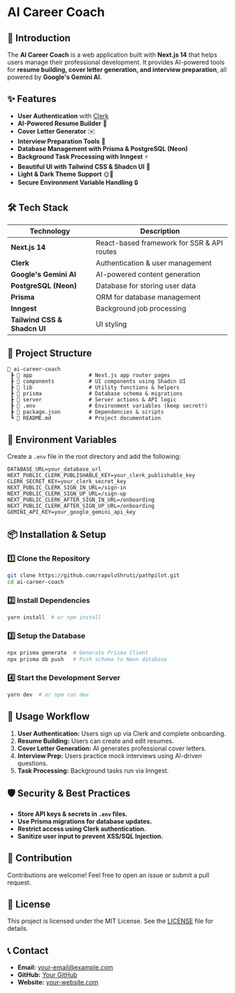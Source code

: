 # AI Career Coach

## 🚀 Introduction

The **AI Career Coach** is a web application built with **Next.js 14** that helps users manage their professional development. It provides AI-powered tools for **resume building, cover letter generation, and interview preparation**, all powered by **Google's Gemini AI**.

## ✨ Features

- **User Authentication** with [Clerk](https://clerk.dev/)
- **AI-Powered Resume Builder** 📝
- **Cover Letter Generator** ✉️
- **Interview Preparation Tools** 🎤
- **Database Management with Prisma & PostgreSQL (Neon)**
- **Background Task Processing with Inngest** ⚡
- **Beautiful UI with Tailwind CSS & Shadcn UI** 🎨
- **Light & Dark Theme Support** 🌞🌙
- **Secure Environment Variable Handling** 🔒

## 🛠️ Tech Stack

| Technology                   | Description                                |
| ---------------------------- | ------------------------------------------ |
| **Next.js 14**               | React-based framework for SSR & API routes |
| **Clerk**                    | Authentication & user management           |
| **Google's Gemini AI**       | AI-powered content generation              |
| **PostgreSQL (Neon)**        | Database for storing user data             |
| **Prisma**                   | ORM for database management                |
| **Inngest**                  | Background job processing                  |
| **Tailwind CSS & Shadcn UI** | UI styling                                 |

## 📁 Project Structure

```
📂 ai-career-coach
 ┣ 📂 app                  # Next.js app router pages
 ┣ 📂 components           # UI components using Shadcn UI
 ┣ 📂 lib                  # Utility functions & helpers
 ┣ 📂 prisma               # Database schema & migrations
 ┣ 📂 server               # Server actions & API logic
 ┣ 📜 .env                 # Environment variables (keep secret!)
 ┣ 📜 package.json         # Dependencies & scripts
 ┗ 📜 README.md            # Project documentation
```

## 🔐 Environment Variables

Create a `.env` file in the root directory and add the following:

```env
DATABASE_URL=your_database_url
NEXT_PUBLIC_CLERK_PUBLISHABLE_KEY=your_clerk_publishable_key
CLERK_SECRET_KEY=your_clerk_secret_key
NEXT_PUBLIC_CLERK_SIGN_IN_URL=/sign-in
NEXT_PUBLIC_CLERK_SIGN_UP_URL=/sign-up
NEXT_PUBLIC_CLERK_AFTER_SIGN_IN_URL=/onboarding
NEXT_PUBLIC_CLERK_AFTER_SIGN_UP_URL=/onboarding
GEMINI_API_KEY=your_google_gemini_api_key
```

## 📦 Installation & Setup

### 1️⃣ Clone the Repository

```sh
git clone https://github.com/rapoluShruti/pathpilot.git
cd ai-career-coach
```

### 2️⃣ Install Dependencies

```sh
yarn install  # or npm install
```

### 3️⃣ Setup the Database

```sh
npx prisma generate  # Generate Prisma Client
npx prisma db push   # Push schema to Neon database
```

### 4️⃣ Start the Development Server

```sh
yarn dev  # or npm run dev
```

## 🎯 Usage Workflow

1. **User Authentication:** Users sign up via Clerk and complete onboarding.
2. **Resume Building:** Users can create and edit resumes.
3. **Cover Letter Generation:** AI generates professional cover letters.
4. **Interview Prep:** Users practice mock interviews using AI-driven questions.
5. **Task Processing:** Background tasks run via Inngest.

## 🛡️ Security & Best Practices

- **Store API keys & secrets in `.env` files.**
- **Use Prisma migrations for database updates.**
- **Restrict access using Clerk authentication.**
- **Sanitize user input to prevent XSS/SQL Injection.**

## 🤝 Contribution

Contributions are welcome! Feel free to open an issue or submit a pull request.

## 📜 License

This project is licensed under the MIT License. See the [LICENSE](LICENSE) file for details.

## 📞 Contact

- **Email:** your-email@example.com
- **GitHub:** [Your GitHub](https://github.com/your-profile)
- **Website:** [your-website.com](https://your-website.com)
